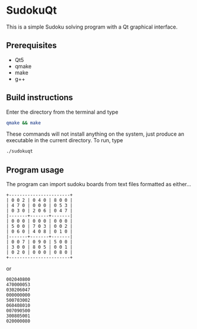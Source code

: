 SudokuQt
========

This is a simple Sudoku solving program with a Qt graphical interface.

Prerequisites
-------------

- Qt5
- qmake
- make
- g++

Build instructions
------------------

Enter the directory from the terminal and type

```bash
qmake && make
```

These commands will not install anything on the system, just produce an
executable in the current directory. To run, type

```bash
./sudokuqt
```

Program usage
-------------

The program can import sudoku boards from text files formatted as either...

```
+-----------------------+
| 0 0 2 | 0 4 0 | 8 0 0 | 
| 4 7 0 | 0 0 0 | 0 5 3 | 
| 0 3 0 | 2 0 6 | 0 4 7 | 
|-------+-------+-------|
| 0 0 0 | 0 0 0 | 0 0 0 | 
| 5 0 0 | 7 0 3 | 0 0 2 | 
| 0 6 0 | 4 0 8 | 0 1 0 | 
|-------+-------+-------|
| 0 0 7 | 0 9 0 | 5 0 0 | 
| 3 0 0 | 8 0 5 | 0 0 1 | 
| 0 2 0 | 0 0 0 | 0 8 0 | 
+-----------------------+
```

or

```
002040800
470000053
030206047
000000000
500703002
060408010
007090500
300805001
020000080
```
